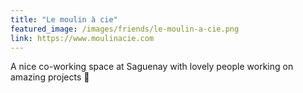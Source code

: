 ```yaml
---
title: "Le moulin à cie"
featured_image: /images/friends/le-moulin-a-cie.png
link: https://www.moulinacie.com
---
```


A nice co-working space at Saguenay with lovely people working on amazing projects 🤘
